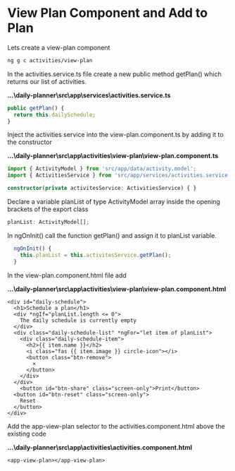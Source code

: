 # View Plan Component and Add to Plan

Lets create a view-plan component

```bash
ng g c activities/view-plan
```

In the activities.service.ts file create a new public method getPlan\(\) which returns our list of activities.

**...\daily-planner\src\app\services\activities.service.ts**

```typescript
public getPlan() {
  return this.dailySchedule;
}
```

Inject the activities service into the view-plan.component.ts by adding it to the constructor

**...\daily-planner\src\app\activities\view-plan\view-plan.component.ts**

```typescript
import { ActivityModel } from 'src/app/data/activity.model';
import { ActivitiesService } from 'src/app/services/activities.service';
```

```typescript
constructor(private activitesService: ActivitiesService) { }
```

Declare a variable planList of type ActivityModel array inside the opening brackets of the export class

```typescript
planList: ActivityModel[];
```

In ngOnInit\(\) call the function getPlan\(\) and assign it to planList variable.

```typescript
  ngOnInit() {
    this.planList = this.activitesService.getPlan();
  }
```

In the view-plan.component.html file add

**...\daily-planner\src\app\activities\view-plan\view-plan.component.html** 

```markup
<div id="daily-schedule">
  <h1>Schedule a plan</h1>
  <div *ngIf="planList.length <= 0">
    The daily schedule is currently empty
  </div>
  <div class="daily-schedule-list" *ngFor="let item of planList">
    <div class="daily-schedule-item">
      <h2>{{ item.name }}</h2>
      <i class="fas {{ item.image }} circle-icon"></i>
      <button class="btn-remove">
        ×
      </button>
    </div>
  </div>
    <button id="btn-share" class="screen-only">Print</button>
  <button id="btn-reset" class="screen-only">
    Reset
  </button>
</div>
```

Add the app-view-plan selector to the activities.component.html above the existing code

**...\daily-planner\src\app\activities\activities.component.html**

```markup
<app-view-plan></app-view-plan>
```


